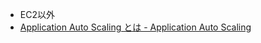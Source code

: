 - EC2以外
- [Application Auto Scaling とは - Application Auto Scaling](https://docs.aws.amazon.com/ja_jp/autoscaling/application/userguide/what-is-application-auto-scaling.html)